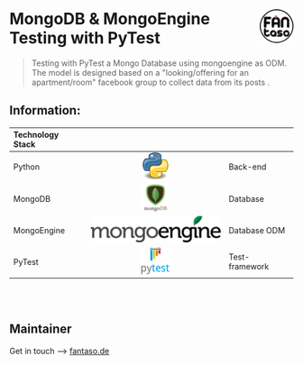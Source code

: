 <!-- logo -->
<a href="https://www.fantaso.de">
<img src="readme/fantaso.png" align="right" />
</a>

<!-- header -->
<h1 style="text-align: left; margin-top:0px;">
  MongoDB & MongoEngine Testing with PyTest
</h1>

> Testing with PyTest a Mongo Database using mongoengine as ODM. The model is designed based on a "looking/offering for an apartment/room" facebook group to collect data from its posts .



<!-- build -->
<!-- [![Build Status][travis-image]][travis-link] -->

<!-- banner -->

## Information:
| Technology Stack |  |  |
| :- | :-: | :- |
| Python          | ![back-end][Python]                  | Back-end |
| MongoDB         | ![database][MongoDB]                 | Database |
| MongoEngine     | ![ODM][MongoEngine]                  | Database ODM |
| PyTest          | ![Test-framework][PyTest]            | Test-framework |




<br><br>


## Maintainer
Get in touch -–> [fantaso.de][fantaso]



<!-- links -->
<!-- Profiles -->
[github-profile]: https://github.com/fantaso
[linkedin-profile]: https://www.linkedin.com/
[fantaso]: https://www.fantaso.de/

<!-- Repos -->
[github-repo]: https://github.com/Fantaso/fb-group-mongoDB-pytest
[client-repo]: https://github.com/Fantaso/

<!-- Builds -->
[travis-link]: https://travis-ci.org/
[travis-image]: https://travis-ci.org/

<!-- images -->
[Python]: readme/python.png
[MongoDB]: readme/mongodb.png
[MongoEngine]: readme/mongoengine.png
[PyTest]: readme/pytest.png
